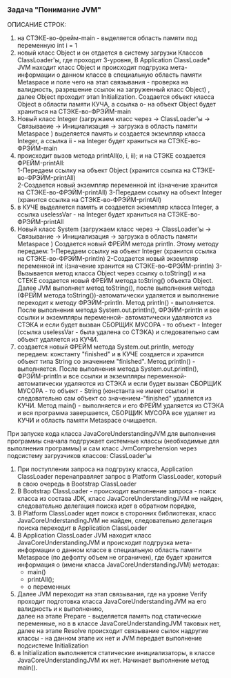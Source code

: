 ### Задача "Понимание JVM"

ОПИСАНИЕ СТРОК: 
1.  на СТЭКЕ-во-фрейм-main  - выделяется область памяти под переменную int i = 1
2.  новый класс Object и он отдается в систему загрузки Классов  ClassLoader'ы, где проходит 3-уровня, В Application ClassLoade* JVM находит класс Object  и происходит подгрузка мета-информации о данном классе в специальную область памяти Metaspace и  поле чего на этап связывания - проверка на валидность, разрешение ссылок на загруженный класс Object) , далее Object проходит этап Initialization. Создается объект класса Object в области памяти КУЧА, а ссылка о- на объект Object будет храниться на СТЭКЕ-во-ФРЭЙМ-main
3. Новый класс Integer (загружаем класс через -> ClassLoader'ы -> Связываеие -> Инициализация ->  загрузка в область памяти Metaspace ) выделяется память и создается экземпляр класса Integer, а ссылка ii - на Integer будет храниться на СТЭКЕ-во-ФРЭЙМ-main
4.  происходит вызов метода printAll(o, i, ii); и на СТЭКЕ создается ФРЕЙМ-printAll:  
1-Передаем ссылку на объект Object (хранится ссылка на СТЭКЕ-во-ФРЭЙМ-printAll)   
2-Создается новый экземпляр переменной int i(значение хранится  на СТЭКЕ-во-ФРЭЙМ-printAll)
3-Передаем ссылку на объект Integer (хранится ссылка на СТЭКЕ-во-ФРЭЙМ-printAll)
5. в КУЧЕ  выделяется память и создается экземпляр класса Integer, а ссылка uselessVar - на Integer будет храниться на СТЭКЕ-во-ФРЭЙМ-printAll
6. Новый класс System  (загружаем класс через -> ClassLoader'ы -> Связывание -> Инициализация ->  загрузка в область памяти Metaspace )
Cоздается новый ФРЕЙМ метода println. Этому методу передаем:
1-Передаем ссылку на объект Integer (хранится ссылка на СТЭКЕ-во-ФРЭЙМ-println)
2-Создается новый экземпляр переменной int i(значение хранится  на СТЭКЕ-во-ФРЭЙМ-println)
3-Вызывается метод класса Object через ссылку o.toString() и на СТЕКЕ создается новый ФРЕЙМ метода toString() объекта  Object.
Далее JVM выполняет метод toString(), после выполнения метода (ФРЕЙМ метода toString())-автоматически удаляется и выполнение переходит к методу ФРЭЙМ-println.
Метод  println() - выполняется.
После выполнения метода System.out.println(), ФРЭЙМ-println и все ссылки и экземпляры переменной- автоматически удаляются из СТЭКА и если будет вызван СБОРЩИК МУСОРА - то объект - Integer (ссылка uselessVar - была удалена со СТЭКА) и следовательно сам объект удаляется из КУЧИ.
7.  создается новый ФРЕЙМ метода System.out.println, методу передаем: константу "finished" и в КУЧЕ создается и хранится объект типа String со значением "finished".
Метод  println() - выполняется.
После выполнения метода System.out.println(), ФРЭЙМ-println и все ссылки и экземпляры переменной- автоматически удаляются из СТЭКА и если будет вызван СБОРЩИК МУСОРА - то объект - String (константа не имеет ссылки) и следовательно сам объект со значением-"finished" удаляется из КУЧИ.
Метод main() - выполняется и его ФРЕЙМ удаляется из СТЭКА и вся программа завершается, СБОРЩИК МУСОРА все удаляет из КУЧИ и область памяти Metaspace очищается.


При запуске кода класса JavaCoreUnderstandingJVM для выполнения программы сначала подгружает системные классы
(необходимые для выполнения программы) и сам класс JvmComprehension через подсистему загрузчиков классов: ClassLoader'ы
1. При поступлении запроса на подгрузку класса, Application ClassLoader перенаправляет запрос в
   Platform ClassLoader, который в свою очередь в Bootstrap ClassLoader
2. В Bootstrap ClassLoader - происходит выполнение запроса - поиск класса из состава JDK,
   класс JavaCoreUnderstandingJVM не найден, следовательно делегация поиска идет в обратном порядке,
3. В Platform ClassLoader идет поиск в сторонних библиотеках,
   класс JavaCoreUnderstandingJVM не найден, следовательно делегация поиска переходит в Application ClassLoader
4. В Application ClassLoader JVM находит класс  JavaCoreUnderstandingJVM и происходит подгрузка мета-информации о данном классе
   в специальную область памяти Metaspace (по дефолту объем не ограничен), где будет хранится информация о
   (имени класса JavaCoreUnderstandingJVM) методах:
    - main()
    - printAll();
    - о переменных
5. Далее JVM переходит на этап связывания, где на уровне Verify проходит подготовка класса JavaCoreUnderstandingJVM на его валидность и к выполнению,  
   далеe на этапе Prepare   - выделяется память под статические переменные, но в в классе JavaCoreUnderstandingJVM таковых нет,
   далее на этапе Resolve происходит связывание сылок надругие классы - на данном этапе их нет и JVM передает выполнение подсистеме Initialization
6. в Initialization выполняется  статические инициализаторы, в классе JavaCoreUnderstandingJVM их нет. Начинает выполнение метод main().